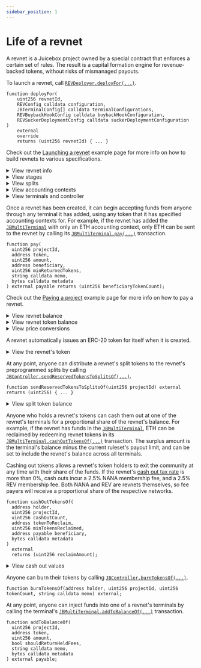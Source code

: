 ```yaml
---
sidebar_position: 1
---
```


# Life of a revnet

A revnet is a Juicebox project owned by a special contract that enforces a certain set of rules. The result is a capital formation engine for revenue-backed tokens, without risks of mismanaged payouts. 

To launch a revnet, call [`REVDeployer.deployFor(...)`](/docs/v4/api/revnet/REVDeployer.md#deployFor).

```
function deployFor(
    uint256 revnetId,
    REVConfig calldata configuration,
    JBTerminalConfig[] calldata terminalConfigurations,
    REVBuybackHookConfig calldata buybackHookConfiguration,
    REVSuckerDeploymentConfig calldata suckerDeploymentConfiguration
)
    external
    override
    returns (uint256 revnetId) { ... }
```

Check out the [Launching a revnet](/docs/v4/build/examples/launch-revnet.md) example page for more info on how to build revnets to various specifications.

<details>

<summary>View revnet info</summary>

Launching a revnet will mint a new ERC-721 in the [`JBProjects`](/docs/v4/api/core/JBProjects.md) contract. The owner will remain the `REVDeployer` contract and can be found using [`JBProjects.uriOf(...)`](/docs/v4/api/core/JBProjects.md#uriof).

```
function ownerOf(uint256 projectId) external returns (address owner) { ... }
```

A link to the revnet's metadata can be found using [`JBController.uriOf(...)`](/docs/v4/api/core/JBController.md#uriof).

```
function uriOf(uint256 projectId) external view returns (string memory)
```

</details>

<details>

<summary>View stages</summary>

Stages data can be found in the [`JBController`](/docs/v4/api/core/JBController.md) contract. Stages are modeled as rulesets.

```
function getRulesetOf(
  uint256 projectId,
  uint256 rulesetId
) external view returns (JBRuleset memory ruleset, JBRulesetMetadata memory metadata)
```

The revnet's current stage can be found using [`JBController.currentRulesetOf(...)`](/docs/v4/api/core/JBController.md#currentrulesetof).

```
function currentRulesetOf(uint256 projectId) external view returns (JBRuleset memory ruleset, JBRulesetMetadata memory metadata)
```

The revnet's upcoming stage can be found using [`JBController.upcomingRulesetOf(...)`](/docs/v4/api/core/JBController.md#upcomingrulesetof).

By default, the upcoming stage is a copy of the current one that starts immediately afterwards, using a discounted weight if applicable.

If the revnet has queued a new stage, the upcoming stage will reflect the changes once its start time is reached. Stages queued during a stage with no ballot are automatically queued.

The revnet has no upcoming stage if the current stage has no duration, meaning the stage lasts forever.

```
function upcomingRulesetOf(uint256 projectId) external view returns (JBRuleset memory ruleset, JBRulesetMetadata memory metadata)
```

The revnet's latest queued stage can be found using [`JBController.latestQueuedRulesetOf(...)`](/docs/v4/api/core/JBController.md#latestqueuedrulesetof).

```
function latestQueuedRulesetOf(uint256 projectId) external view returns (JBRuleset memory, JBRulesetMetadata memory metadata, JBApprovalStatus);
```

All of a revnet's stages can be found using [`JBController.allRulesetsOf(...)`](/docs/v4/api/core/JBController.md#allrulesetsof).

```
function allRulesetsOf(uint256 projectId) external view returns (JBRuleset[] memory rulesets, JBRulesetMetadata[] memory metadata);
```

</details>

<details>

<summary>View splits</summary>

A revnet's splits data can be found in the [`JBSplits`](/docs/v4/api/core/JBSplits.md) contract. A set of splits used for any particular functionality during any particular stage configuration can be found using [`JBSplits.splitsOf(...)`](/docs/v4/api/core/JBSplits.md#splitsof).

```
function splitsOf(uint256 projectId, uint256 rulesetId, uint256 groupId) external view returns (JBSplit[] memory)
```

</details>

<details>

<summary>View accounting contexts</summary>

A revnet's accounting contexts data can be found in its [`IJBTerminal`](/docs/v4/api/core/interfaces/IJBTerminal.md) contracts. For example, if a revnet is using the [`JBMultiTerminal`](/docs/v4/api/core/JBMultiTerminal.md) contract, its accounting contexts can be found through its [`JBMultiTerminal.accountingContextsOf(...)`](/docs/v4/api/core/JBMultiTerminal.md#accountingcontextsof) transaction.

```javascript
function accountingContextsOf(uint256 projectId) external view returns (JBAccountingContext[] memory) { ... }
```

Or, through the [`JBMultiTerminal.accountingContextForTokenOf(...)`](/docs/v4/api/core/JBMultiTerminal.md#accountingcontextfortokenof) transaction.

```javascript
function accountingContextForTokenOf(
    uint256 projectId,
    address token
)
    external view returns (JBAccountingContext memory) { ... }
```

</details>
<details>

<summary>View terminals and controller</summary>

The [`JBDirectory`](/docs/v4/api/core/JBDirectory.md) contract stores addresses of terminals that a revnet accepts funds through. A revnet's permanently set terminals can be found using [`JBDirectory.terminalsOf(...)`](/docs/v4/api/core/JBDirectory.md#terminalsof), and the address of the terminal to which payments to revnets should be sent for any token can be found using [`JBDirectory.primaryTerminalOf(...)`](/docs/v4/api/core/JBDirectory.md#primaryterminalof).

```
function terminalsOf(uint256 projectId) external view returns (IJBTerminal[] memory) { ... }
```

```
function primaryTerminalOf(uint256 projectId, address token) external view returns (IJBTerminal)
```

The [`JBDirectory`](/docs/v4/api/core/f the controller that is managing a revnet's stages and tokens. The revnet's controller can be found using [`JBDirectory.controllerOf(...)`](/docs/v4/api/core/JBDirectory.md#controllerof).

```
function controllerOf(uint256 projectId) external view returns (IERC165) { ... }
```

</details>

Once a revnet has been created, it can begin accepting funds from anyone through any terminal it has added, using any token that it has specified accounting contexts for. For example, if the revnet has added the [`JBMultiTerminal`](/docs/v4/api/core/JBMultiTerminal.md) with only an ETH accounting context, only ETH can be sent to the revnet by calling its [`JBMultiTerminal.pay(...)`](/docs/v4/api/core/JBMultiTerminal.md#pay) transaction.

```
function pay(
  uint256 projectId,
  address token,
  uint256 amount,
  address beneficiary,
  uint256 minReturnedTokens,
  string calldata memo,
  bytes calldata metadata
) external payable returns (uint256 beneficiaryTokenCount);
```

Check out the [Paying a project](/docs/v4/build/examples/pay.md) example page for more info on how to pay a revnet.

<details>

<summary>View revnet balance</summary>

A revnet's balance can be found in the [`JBTerminalStore`](/docs/v4/api/core/JBTerminalStore.md) contract.

```
function balanceOf(address terminal, uint256 projectId, address token) external view returns (uint256);
```

The [`JBTerminalStore`](/docs/v4/api/core/JBTerminalStore.md) can also resolve the total amount in all of a revnet's terminals using [`JBTerminalStore.currentTotalSurplusOf(...)`](/docs/v4/api/core/JBTerminalStore.md#currenttotalsurplusof). 

```
function currentTotalSurplusOf(
  uint256 projectId,
  uint256 decimals,
  uint256 currency
)
  external
  view
  returns (uint256);
```

</details>

<details>

<summary>View revnet token balance</summary>

Each holder's balance of a revnet's token can be found in the [`JBTokens`](/docs/v4/api/core/JBTokens.md) contract. The balance can be found using [`JBTokens.totalBalanceOf(...)`](/docs/v4/api/core/JBTokens.md#totalbalanceof).

```
function totalBalanceOf(address holder, uint256 projectId) external view returns (uint256 result) { ... }
```

To only retrieve a holder's internally tracked token credit balance, use [`JBTokens.creditBalanceOf(...)`](/docs/v4/api/core/JBTokens.md#creditbalanceof)

```
function creditBalanceOf(address holder, uint256 projectId) external view returns (uint256) { ... }
```

</details>

<details>

<summary>View price conversions</summary>

The protocol uses price feeds to convert values from one currency to another when sending payouts, using surplus allowances, issuing revnet tokens when payments are received in various currencies, and more. Current currency indexes can be found in [`JBCurrencyIds`](/docs/v4/api/core/libraries/JBCurrencyIds.md). If the currency strongly correlates to an ERC-20, it is cusom to use the first 32 bytes of its address as the currency. Since ETH is treated using [`JBConstants.NATIVE_TOKEN`](/docs/v4/api/core/libraries/JBConstants.md), its currency is `61166`. New currencies and price feeds can be added in the future.

The same price feeds the protocol uses internally can be accessed externally through the [`JBPrices`](/docs/v4/api/core/JBPrices.md) contract using [`JBPrices.pricePerUnitOf(...)`](/docs/v4/api/core/JBPrices.md#priceperunitof). 

```
function pricePerUnitOf(
  uint256 projectId,
  uint256 pricingCurrency,
  uint256 unitCurrency,
  uint256 decimals
) external view returns (uint256) { ... }
```

</details>


A revnet automatically issues an ERC-20 token for itself when it is created. 

<details>

<summary>View the revnet's token</summary>

The token currently being used by a revnet can be found in the [`JBTokens`](/docs/v4/api/core/JBTokens.md) contract by using [`JBTokens.tokenOf(...)`](/docs/v4/api/core/JBTokens.md#tokenof).

```
function tokenOf(uint256 projectId) external view override returns (IJBToken) { ... }
```

</details>

At any point, anyone can distribute a revnet's split tokens to the revnet's preprogrammed splits by calling [`JBController.sendReservedTokensToSplitsOf(...)`](/docs/v4/api/core/JBController.md#sendreservedtokenstosplitsof).

```
function sendReservedTokensToSplitsOf(uint256 projectId) external returns (uint256) { ... }
```

<details>

<summary>View split token balance</summary>

A project's undistributed split token balance can be found in the revnet's current controller. For example in the [`JBController`](/docs/v4/api/core/JBController.md), this balance can be found using [`JBController.pendingReservedTokenBalanceOf(...)`](/docs/v4/api/core/JBController.md#pendingreservedtokenbalanceof).

```
function pendingReservedTokenBalanceOf(uint256 projectId) external view returns (uint256) { ... }
```

For revnets using [`JBController`](/docs/v4/api/core/JBController.md), the revnet token's total supply including any allocated split tokens that have yet to be distributed can be found in using [`JBController.totalTokenSupplyWithReservedTokensOf(...)`](/docs/v4/api/core/JBController.md#totaltokensupplywithreservedtokensof).

```
function totalTokenSupplyWithReservedTokensOf(uint256 projectId) external view returns (uint256) { ... }
```
</details>

Anyone who holds a revnet's tokens can cash them out at one of the revnet's terminals for a proportional share of the revnet's balance. For example, if the revnet has funds in the [`JBMultiTerminal`](/docs/v4/api/core/JBMultiTerminal.md), ETH can be reclaimed by redeeming revnet tokens in its [`JBMultiTerminal.cashOutTokensOf(...)`](/docs/v4/api/core/JBMultiTerminal.md#cashouttokensof) transaction. The surplus amount is the terminal's balance minus the current ruleset's payout limit, and can be set to include the revnet's balance across all terminals.

Cashing out tokens allows a revnet's token holders to exit the community at any time with their share of the funds. If the revnet's [cash out tax rate](/docs/v4/learn/glossary/cash-out-tax-rate.md) is more than 0%, cash outs incur a 2.5% NANA membership fee, and a 2.5% REV membership fee. Both NANA and REV are revnets themselves, so fee payers will receive a proportional share of the respective networks.

```
function cashOutTokensOf(
  address holder,
  uint256 projectId,
  uint256 cashOutCount,
  address tokenToReclaim,
  uint256 minTokensReclaimed,
  address payable beneficiary,
  bytes calldata metadata
)
  external
  returns (uint256 reclaimAmount);
```

<details>

<summary>View cash out values</summary>

Any surplus allowance used can also be found in the terminal store contracts for each terminal using [`JBTerminalStore.usedSurplusAllowanceOf(...)`](/docs/v4/api/core/JBTerminalStore.md#usedsurplusallowanceof).

```
function currentReclaimableSurplusOf(
  uint256 projectId,
  uint256 tokenCount,
  uint256 totalSupply,
  uint256 surplus
)
  external view returns (uint256) { ... }
```

or, to determine the surplus of a revnet from its terminals, use [`JBTerminalStore.currentReclaimableSurplusOf(...)`](/docs/v4/api/core/JBTerminalStore.md#currentreclaimablesurplusof).

```
function currentReclaimableSurplusOf(
  uint256 projectId,
  uint256 cashOutCount,
  IJBTerminal[] calldata terminals,
  JBAccountingContext[] calldata accountingContexts,
  uint256 decimals,
  uint256 currency
)
  external view returns (uint256) { ... }
```

</details>

 Anyone can burn their tokens by calling [`JBController.burnTokensOf(...)`](/docs/v4/api/core/JBController.md#burntokensof).

```
function burnTokensOf(address holder, uint256 projectId, uint256 tokenCount, string calldata memo) external;
```

At any point, anyone can inject funds into one of a revnet's terminals by calling the terminal's [`JBMultiTerminal.addToBalanceOf(...)`](/docs/v4/api/core/JBMultiTerminal.md#addtobalanceof) transaction.

```
function addToBalanceOf(
  uint256 projectId,
  address token,
  uint256 amount,
  bool shouldReturnHeldFees,
  string calldata memo,
  bytes calldata metadata
) external payable;
```
